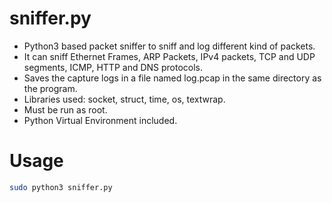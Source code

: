 # sniffer.py
* Python3 based packet sniffer to sniff and log different kind of packets.
* It can sniff Ethernet Frames, ARP Packets, IPv4 packets, TCP and UDP segments, ICMP, HTTP and DNS protocols.
* Saves the capture logs in a file named log.pcap in the same directory as the program.
* Libraries used: socket, struct, time, os, textwrap.
* Must be run as root.
* Python Virtual Environment included.

# Usage
```bash
sudo python3 sniffer.py
```